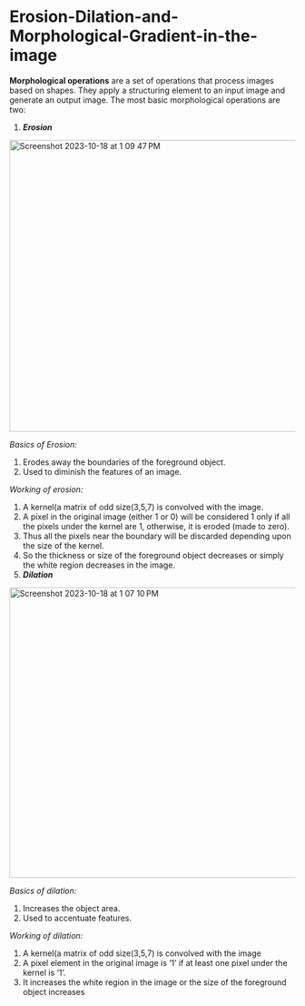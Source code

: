 # Erosion-Dilation-and-Morphological-Gradient-in-the-image

**Morphological operations** are a set of operations that process images based on shapes. They apply a structuring element to an input image and generate an output image. 
The most basic morphological operations are two: 
1. ***Erosion***

<img width="513" alt="Screenshot 2023-10-18 at 1 09 47 PM" src="https://github.com/adityagaur0/Erosion-Dilation-and-Morphological-Gradient-in-the-image/assets/112656570/d1cbe6db-29b0-4db8-9c8b-540852d5e530">

  *Basics of Erosion:*
  1. Erodes away the boundaries of the foreground object.
  2. Used to diminish the features of an image.
  
  *Working of erosion:*
  1. A kernel(a matrix of odd size(3,5,7) is convolved with the image.
  2. A pixel in the original image (either 1 or 0) will be considered 1 only if all the pixels under the kernel are 1, otherwise, it is eroded (made to zero).
  3. Thus all the pixels near the boundary will be discarded depending upon the size of the kernel.
  4. So the thickness or size of the foreground object decreases or simply the white region decreases in the image.
2. ***Dilation***

<img width="511" alt="Screenshot 2023-10-18 at 1 07 10 PM" src="https://github.com/adityagaur0/Erosion-Dilation-and-Morphological-Gradient-in-the-image/assets/112656570/ebfe226b-aca1-4427-964e-772d8ee481cd">

  *Basics of dilation:*
  1. Increases the object area.
  2. Used to accentuate features.

  *Working of dilation:*
  1. A kernel(a matrix of odd size(3,5,7) is convolved with the image
  2. A pixel element in the original image is ‘1’ if at least one pixel under the kernel is ‘1’.
  3. It increases the white region in the image or the size of the foreground object increases 


